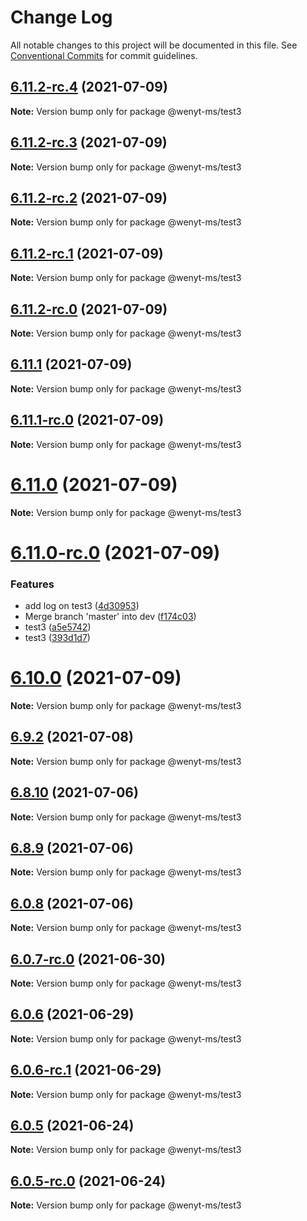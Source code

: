 # Change Log

All notable changes to this project will be documented in this file.
See [Conventional Commits](https://conventionalcommits.org) for commit guidelines.

## [6.11.2-rc.4](https://github.com/wenytang-ms-123/testavc/compare/@wenyt-ms/test3@6.11.2-rc.3...@wenyt-ms/test3@6.11.2-rc.4) (2021-07-09)

**Note:** Version bump only for package @wenyt-ms/test3





## [6.11.2-rc.3](https://github.com/wenytang-ms-123/testavc/compare/@wenyt-ms/test3@6.11.2-rc.2...@wenyt-ms/test3@6.11.2-rc.3) (2021-07-09)

**Note:** Version bump only for package @wenyt-ms/test3





## [6.11.2-rc.2](https://github.com/wenytang-ms-123/testavc/compare/@wenyt-ms/test3@6.11.2-rc.1...@wenyt-ms/test3@6.11.2-rc.2) (2021-07-09)

**Note:** Version bump only for package @wenyt-ms/test3





## [6.11.2-rc.1](https://github.com/wenytang-ms-123/testavc/compare/@wenyt-ms/test3@6.11.2-rc.0...@wenyt-ms/test3@6.11.2-rc.1) (2021-07-09)

**Note:** Version bump only for package @wenyt-ms/test3





## [6.11.2-rc.0](https://github.com/wenytang-ms-123/testavc/compare/@wenyt-ms/test3@6.11.1...@wenyt-ms/test3@6.11.2-rc.0) (2021-07-09)

**Note:** Version bump only for package @wenyt-ms/test3





## [6.11.1](https://github.com/wenytang-ms-123/testavc/compare/@wenyt-ms/test3@6.11.1-rc.0...@wenyt-ms/test3@6.11.1) (2021-07-09)

**Note:** Version bump only for package @wenyt-ms/test3





## [6.11.1-rc.0](https://github.com/wenytang-ms-123/testavc/compare/@wenyt-ms/test3@6.11.0...@wenyt-ms/test3@6.11.1-rc.0) (2021-07-09)

**Note:** Version bump only for package @wenyt-ms/test3





# [6.11.0](https://github.com/wenytang-ms-123/testavc/compare/@wenyt-ms/test3@6.11.0-rc.0...@wenyt-ms/test3@6.11.0) (2021-07-09)

**Note:** Version bump only for package @wenyt-ms/test3





# [6.11.0-rc.0](https://github.com/wenytang-ms-123/testavc/compare/@wenyt-ms/test3@6.10.0...@wenyt-ms/test3@6.11.0-rc.0) (2021-07-09)


### Features

* add log on test3 ([4d30953](https://github.com/wenytang-ms-123/testavc/commit/4d30953c0baf718826779f1b6efb88bcf83f1887))
* Merge branch 'master' into dev ([f174c03](https://github.com/wenytang-ms-123/testavc/commit/f174c038891a1bdf29fe0dcb9f259a2253eb0563))
* test3 ([a5e5742](https://github.com/wenytang-ms-123/testavc/commit/a5e5742c1482a354e41d1646e21eea95480f8a89))
* test3 ([393d1d7](https://github.com/wenytang-ms-123/testavc/commit/393d1d7ef219cf208b70ffd4174c7f51759fab19))





# [6.10.0](https://github.com/wenytang-ms-123/testavc/compare/@wenyt-ms/test3@6.10.0-rc.1...@wenyt-ms/test3@6.10.0) (2021-07-09)

**Note:** Version bump only for package @wenyt-ms/test3





## [6.9.2](https://github.com/wenytang-ms-123/testavc/compare/@wenyt-ms/test3@6.9.2-rc.1...@wenyt-ms/test3@6.9.2) (2021-07-08)

**Note:** Version bump only for package @wenyt-ms/test3





## [6.8.10](https://github.com/wenytang-ms-123/testavc/compare/@wenyt-ms/test3@6.8.9...@wenyt-ms/test3@6.8.10) (2021-07-06)

**Note:** Version bump only for package @wenyt-ms/test3





## [6.8.9](https://github.com/wenytang-ms-123/testavc/compare/@wenyt-ms/test3@6.0.8...@wenyt-ms/test3@6.8.9) (2021-07-06)

**Note:** Version bump only for package @wenyt-ms/test3





## [6.0.8](https://github.com/wenytang-ms-123/testavc/compare/@wenyt-ms/test3@6.0.8-rc.0...@wenyt-ms/test3@6.0.8) (2021-07-06)

**Note:** Version bump only for package @wenyt-ms/test3





## [6.0.7-rc.0](https://github.com/wenytang-ms-123/testavc/compare/@wenyt-ms/test3@6.0.6...@wenyt-ms/test3@6.0.7-rc.0) (2021-06-30)

**Note:** Version bump only for package @wenyt-ms/test3





## [6.0.6](https://github.com/wenytang-ms-123/testavc/compare/@wenyt-ms/test3@6.0.6-rc.1...@wenyt-ms/test3@6.0.6) (2021-06-29)

**Note:** Version bump only for package @wenyt-ms/test3





## [6.0.6-rc.1](https://github.com/wenytang-ms-123/testavc/compare/@wenyt-ms/test3@6.0.6-rc.0...@wenyt-ms/test3@6.0.6-rc.1) (2021-06-29)

**Note:** Version bump only for package @wenyt-ms/test3





## [6.0.5](https://github.com/wenytang-ms-123/testavc/compare/@wenyt-ms/test3@6.0.5-rc.0...@wenyt-ms/test3@6.0.5) (2021-06-24)

**Note:** Version bump only for package @wenyt-ms/test3





## [6.0.5-rc.0](https://github.com/wenytang-ms-123/testavc/compare/@wenyt-ms/test3@6.0.4...@wenyt-ms/test3@6.0.5-rc.0) (2021-06-24)

**Note:** Version bump only for package @wenyt-ms/test3

